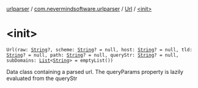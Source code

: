 [urlparser](../../index.md) / [com.nevermindsoftware.urlparser](../index.md) / [Url](index.md) / [&lt;init&gt;](./-init-.md)

# &lt;init&gt;

`Url(raw: `[`String`](https://kotlinlang.org/api/latest/jvm/stdlib/kotlin/-string/index.html)`?, scheme: `[`String`](https://kotlinlang.org/api/latest/jvm/stdlib/kotlin/-string/index.html)`? = null, host: `[`String`](https://kotlinlang.org/api/latest/jvm/stdlib/kotlin/-string/index.html)`? = null, tld: `[`String`](https://kotlinlang.org/api/latest/jvm/stdlib/kotlin/-string/index.html)`? = null, path: `[`String`](https://kotlinlang.org/api/latest/jvm/stdlib/kotlin/-string/index.html)`? = null, queryStr: `[`String`](https://kotlinlang.org/api/latest/jvm/stdlib/kotlin/-string/index.html)`? = null, subDomains: `[`List`](https://kotlinlang.org/api/latest/jvm/stdlib/kotlin.collections/-list/index.html)`<`[`String`](https://kotlinlang.org/api/latest/jvm/stdlib/kotlin/-string/index.html)`> = emptyList())`

Data class containing a parsed url. The queryParams property is lazily evaluated from the queryStr

